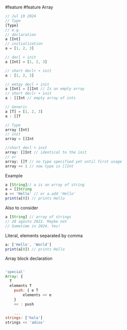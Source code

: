 #feature
#feature
Array

```js
// Jul 19 2024
// Type
[Type]
// e.g.
// declaration
a [Int]
// initialization
a = [1, 2, 3]

// decl + init
a [Int] = [1, 2, 3]

// short declr + init
a : [1, 2, 3]

// emtpy decl + init
a [Int] = []Int // Is an empty array
// short declr + init
a : []Int // empty array of ints 

// Generic
a [T] = [1, 2, 3]
a : []T
```

```javascript
// Type
array [Int]
// init
array = []Int

//short decl + init 
array: []Int // identical to the init 
// or 
array: []T // no type specified yet until first usage
array << 1 // now type is []Int
```

Example

```javascript
a [String]// a is an array of string
a = []String
a << 'Hello' // or a.add 'Hello'
print(a[0]) // prints Hello

```
Also to consider

```javascript
a [String] // array of strings
// 28 agosto 2022. Maybe not
// Sometime in 2024. Yes!
```

Literal, elements separated by comma

```javascript
a: ['Hello', 'World']
print(a[0]) // prints Hello
```

Array block declaration
```javascript

'special'
Array: {
  T
  elements T
	push: { e T 
    	elements << e
	}
	<< : push
	
	... 
strings: ['hola']
strings << 'adios'
```
